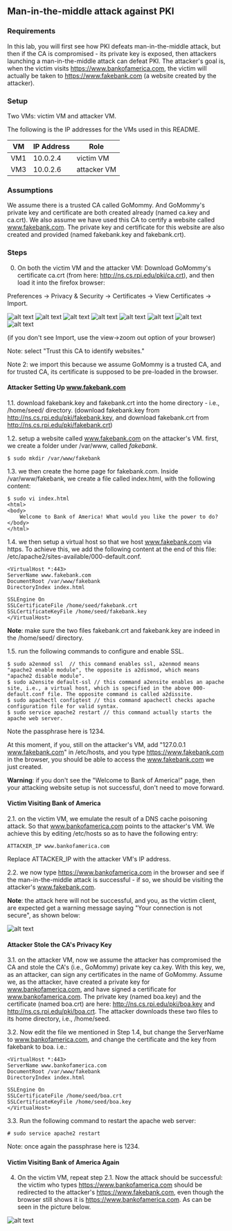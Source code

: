 ## Man-in-the-middle attack against PKI

### Requirements 

In this lab, you will first see how PKI defeats man-in-the-middle attack, but then if the CA is compromised - its private key is exposed, then attackers launching a man-in-the-middle attack can defeat PKI. The attacker's goal is, when the victim visits https://www.bankofamerica.com, the victim will actually be taken to https://www.fakebank.com (a website created by the attacker).

### Setup

Two VMs: victim VM and attacker VM.

The following is the IP addresses for the VMs used in this README.

| VM  |  IP Address   |      Role        |
|-----|---------------|------------------|
| VM1 | 10.0.2.4      |   victim VM      |
| VM3 | 10.0.2.6      |   attacker VM    |


### Assumptions

We assume there is a trusted CA called GoMommy. And GoMommy's private key and certificate are both created already (named ca.key and ca.crt). We also assume we have used this CA to certify a website called www.fakebank.com. The private key and certificate for this website are also created and provided (named fakebank.key and fakebank.crt).

### Steps

0. On both the victim VM and the attacker VM: Download GoMommy's certificate ca.crt (from here: http://ns.cs.rpi.edu/pki/ca.crt), and then load it into the firefox browser:

Preferences -> Privacy & Security -> Certificates -> View Certificates -> Import.

![alt text](images/lab-pki-import-p1.png "Lab pki import")
![alt text](images/lab-pki-import-p2.png "Lab pki import")
![alt text](images/lab-pki-import-p3.png "Lab pki import")
![alt text](images/lab-pki-import-p4.png "Lab pki import")
![alt text](images/lab-pki-import-p5.png "Lab pki import")
![alt text](images/lab-pki-import-p6.png "Lab pki import")
![alt text](images/lab-pki-import-p7.png "Lab pki import")
![alt text](images/lab-pki-import-p8.png "Lab pki import")

(if you don't see Import, use the view-\>zoom out option of your browser)

Note: select "Trust this CA to identify websites."

Note 2: we import this because we assume GoMommy is a trusted CA, and for trusted CA, its certificate is supposed to be pre-loaded in the browser.

#### Attacker Setting Up www.fakebank.com

1.1. download fakebank.key and fakebank.crt into the home directory - i.e., /home/seed/ directory. (download fakebank.key from http://ns.cs.rpi.edu/pki/fakebank.key, and download fakebank.crt from http://ns.cs.rpi.edu/pki/fakebank.crt)

1.2. setup a website called www.fakebank.com on the attacker's VM. first, we create a folder under /var/www, called *fakebank*.

```console
$ sudo mkdir /var/www/fakebank
```

1.3. we then create the home page for fakebank.com. Inside /var/www/fakebank, we create a file called index.html, with the following content:

```console
$ sudo vi index.html
<html>
<body>
	Welcome to Bank of America! What would you like the power to do?
</body>
</html>
```

1.4. we then setup a virtual host so that we host www.fakebank.com via https. To achieve this, we add the following content at the end of this file: /etc/apache2/sites-available/000-default.conf.

```console
<VirtualHost *:443>
ServerName www.fakebank.com
DocumentRoot /var/www/fakebank
DirectoryIndex index.html

SSLEngine On
SSLCertificateFile /home/seed/fakebank.crt
SSLCertificateKeyFile /home/seed/fakebank.key
</VirtualHost>
```

**Note**: make sure the two files fakebank.crt and fakebank.key are indeed in the /home/seed/ directory.

1.5. run the following commands to configure and enable SSL.

```console
$ sudo a2enmod ssl	// this command enables ssl, a2enmod means "apache2 enable module", the opposite is a2dismod, which means "apache2 disable module".
$ sudo a2ensite default-ssl	// this command a2ensite enables an apache site, i.e., a virtual host, which is specified in the above 000-default.conf file. The opposite command is called a2dissite.
$ sudo apachectl configtest	// this command apachectl checks apache configuration file for valid syntax.
$ sudo service apache2 restart // this command actually starts the apache web server.
```

Note the passphrase here is 1234.

At this moment, if you, still on the attacker's VM, add "127.0.0.1 www.fakebank.com" in /etc/hosts, and you type https://www.fakebank.com in the browser, you should be able to access the www.fakebank.com we just created.

**Warning**: if you don't see the "Welcome to Bank of America!" page, then your attacking website setup is not successful, don't need to move forward.

#### Victim Visiting Bank of America

2.1. on the victim VM, we emulate the result of a DNS cache poisoning attack. So that www.bankofamerica.com points to the attacker's VM. We achieve this by editing /etc/hosts so as to have the following entry:

```console
ATTACKER_IP	www.bankofamerica.com
```

Replace ATTACKER_IP with the attacker VM's IP address.

2.2. we now type https://www.bankofamerica.com in the browser and see if the man-in-the-middle attack is successful - if so, we should be visiting the attacker's www.fakebank.com.

**Note**: the attack here will not be successful, and you, as the victim client, are expected get a warning message saying "Your connection is not secure", as shown below:

![alt text](lab-pki-insecure.png "Lab pki insecure")

#### Attacker Stole the CA's Privacy Key

3.1. on the attacker VM, now we assume the attacker has compromised the CA and stole the CA's (i.e., GoMommy) private key ca.key. With this key, we, as an attacker, can sign any certificates in the name of GoMommy. Assume we, as the attacker, have created a private key for www.bankofamerica.com, and have signed a certificate for www.bankofamerica.com. The private key (named boa.key) and the certificate (named boa.crt) are here: http://ns.cs.rpi.edu/pki/boa.key and http://ns.cs.rpi.edu/pki/boa.crt. The attacker downloads these two files to its home directory, i.e., /home/seed.

3.2. Now edit the file we mentioned in Step 1.4, but change the ServerName to www.bankofamerica.com, and change the certificate and the key from fakebank to boa. i.e.:

```console
<VirtualHost *:443>
ServerName www.bankofamerica.com
DocumentRoot /var/www/fakebank
DirectoryIndex index.html

SSLEngine On
SSLCertificateFile /home/seed/boa.crt
SSLCertificateKeyFile /home/seed/boa.key
</VirtualHost>
```

3.3. Run the following command to restart the apache web server:

```console
# sudo service apache2 restart
```

Note: once again the passphrase here is 1234.

#### Victim Visiting Bank of America Again

4. On the victim VM, repeat step 2.1. Now the attack should be successful: the victim who types https://www.bankofamerica.com should be redirected to the attacker's https://www.fakebank.com, even though the browser still shows it is https://www.bankofamerica.com. As can be seen in the picture below.

![alt text](lab-pki-success.png "Lab pki attack success")
